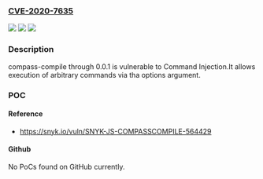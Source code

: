 ### [CVE-2020-7635](https://cve.mitre.org/cgi-bin/cvename.cgi?name=CVE-2020-7635)
![](https://img.shields.io/static/v1?label=Product&message=compass-compile&color=blue)
![](https://img.shields.io/static/v1?label=Version&message=All%20versions%20including%200.0.1%20&color=brightgreen)
![](https://img.shields.io/static/v1?label=Vulnerability&message=Command%20Injection&color=brightgreen)

### Description

compass-compile through 0.0.1 is vulnerable to Command Injection.It allows execution of arbitrary commands via tha options argument.

### POC

#### Reference
- https://snyk.io/vuln/SNYK-JS-COMPASSCOMPILE-564429

#### Github
No PoCs found on GitHub currently.

